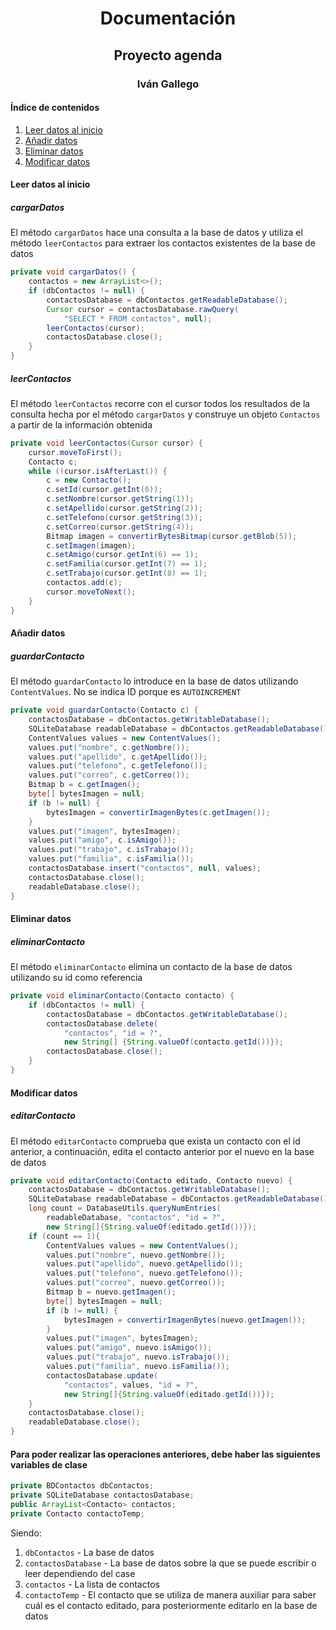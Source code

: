 # <center>Documentación</center>

## <center>Proyecto agenda</center>

### <center>Iván Gallego</center>

#### Índice de contenidos

1. [Leer datos al inicio](#leer-datos)
2. [Añadir datos](#añadir-datos)
3. [Eliminar datos](#eliminar-datos)
4. [Modificar datos](#modificar-datos)

#### Leer datos al inicio <a name="leer-datos"></a>

##### cargarDatos

El método `cargarDatos` hace una consulta a la base de datos y utiliza el método `leerContactos` para extraer los contactos existentes de la base de datos

```java
private void cargarDatos() {
    contactos = new ArrayList<>();
    if (dbContactos != null) {
        contactosDatabase = dbContactos.getReadableDatabase();
        Cursor cursor = contactosDatabase.rawQuery(
            "SELECT * FROM contactos", null);
        leerContactos(cursor);
        contactosDatabase.close();
    }
}
```

##### leerContactos

El método `leerContactos` recorre con el cursor todos los resultados de la consulta hecha por el método `cargarDatos` y construye un objeto `Contactos` a partir de la información obtenida

```java
private void leerContactos(Cursor cursor) {
    cursor.moveToFirst();
    Contacto c;
    while (!cursor.isAfterLast()) {
        c = new Contacto();
        c.setId(cursor.getInt(0));
        c.setNombre(cursor.getString(1));
        c.setApellido(cursor.getString(2));
        c.setTelefono(cursor.getString(3));
        c.setCorreo(cursor.getString(4));
        Bitmap imagen = convertirBytesBitmap(cursor.getBlob(5));
        c.setImagen(imagen);
        c.setAmigo(cursor.getInt(6) == 1);
        c.setFamilia(cursor.getInt(7) == 1);
        c.setTrabajo(cursor.getInt(8) == 1);
        contactos.add(c);
        cursor.moveToNext();
    }
}
```

#### Añadir datos <a name="añadir-datos"></a>

##### guardarContacto

El método `guardarContacto` lo introduce en la base de datos utilizando `ContentValues`. No se indica ID porque es `AUTOINCREMENT`

```java
private void guardarContacto(Contacto c) {
    contactosDatabase = dbContactos.getWritableDatabase();
    SQLiteDatabase readableDatabase = dbContactos.getReadableDatabase();
    ContentValues values = new ContentValues();
    values.put("nombre", c.getNombre());
    values.put("apellido", c.getApellido());
    values.put("telefono", c.getTelefono());
    values.put("correo", c.getCorreo());
    Bitmap b = c.getImagen();
    byte[] bytesImagen = null;
    if (b != null) {
        bytesImagen = convertirImagenBytes(c.getImagen());
    }
    values.put("imagen", bytesImagen);
    values.put("amigo", c.isAmigo());
    values.put("trabajo", c.isTrabajo());
    values.put("familia", c.isFamilia());
    contactosDatabase.insert("contactos", null, values);
    contactosDatabase.close();
    readableDatabase.close();
}
```

#### Eliminar datos <a name="eliminar-datos"></a>

##### eliminarContacto

El método `eliminarContacto` elimina un contacto de la base de datos utilizando su id como referencia

```java
private void eliminarContacto(Contacto contacto) {
    if (dbContactos != null) {
        contactosDatabase = dbContactos.getWritableDatabase();
        contactosDatabase.delete(
            "contactos", "id = ?",
            new String[] {String.valueOf(contacto.getId())});
        contactosDatabase.close();
    }
}
```

#### Modificar datos <a name="modificar-datos"></a>

##### editarContacto

El método `editarContacto` comprueba que exista un contacto con el id anterior, a continuación, edita el contacto anterior por el nuevo en la base de datos

```java
private void editarContacto(Contacto editado, Contacto nuevo) {
    contactosDatabase = dbContactos.getWritableDatabase();
    SQLiteDatabase readableDatabase = dbContactos.getReadableDatabase();
    long count = DatabaseUtils.queryNumEntries(
        readableDatabase, "contactos", "id = ?",
        new String[]{String.valueOf(editado.getId())});
    if (count == 1){
        ContentValues values = new ContentValues();
        values.put("nombre", nuevo.getNombre());
        values.put("apellido", nuevo.getApellido());
        values.put("telefono", nuevo.getTelefono());
        values.put("correo", nuevo.getCorreo());
        Bitmap b = nuevo.getImagen();
        byte[] bytesImagen = null;
        if (b != null) {
            bytesImagen = convertirImagenBytes(nuevo.getImagen());
        }
        values.put("imagen", bytesImagen);
        values.put("amigo", nuevo.isAmigo());
        values.put("trabajo", nuevo.isTrabajo());
        values.put("familia", nuevo.isFamilia());
        contactosDatabase.update(
            "contactos", values, "id = ?",
            new String[]{String.valueOf(editado.getId())});
    }
    contactosDatabase.close();
    readableDatabase.close();
}
```

#### Para poder realizar las operaciones anteriores, debe haber las siguientes variables de clase

```java
private BDContactos dbContactos;
private SQLiteDatabase contactosDatabase;
public ArrayList<Contacto> contactos;
private Contacto contactoTemp;
```

Siendo:

1. `dbContactos` - La base de datos
2. `contactosDatabase` - La base de datos sobre la que se puede escribir o leer dependiendo del case
3. `contactos` - La lista de contactos
4. `contactoTemp` - El contacto que se utiliza de manera auxiliar para saber cuál es el contacto editado, para posteriormente editarlo en la base de datos